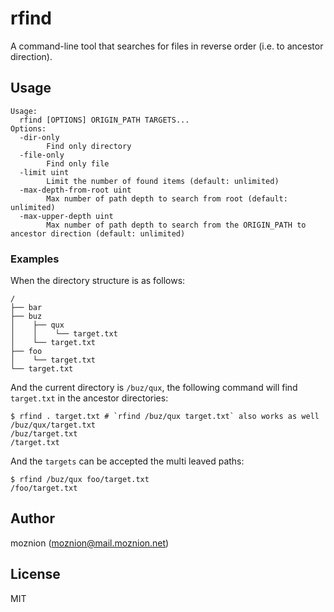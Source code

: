 # rfind

A command-line tool that searches for files in reverse order (i.e. to ancestor direction).

## Usage

```
Usage:
  rfind [OPTIONS] ORIGIN_PATH TARGETS...
Options:
  -dir-only
        Find only directory
  -file-only
        Find only file
  -limit uint
        Limit the number of found items (default: unlimited)
  -max-depth-from-root uint
        Max number of path depth to search from root (default: unlimited)
  -max-upper-depth uint
        Max number of path depth to search from the ORIGIN_PATH to ancestor direction (default: unlimited)
```

### Examples

When the directory structure is as follows:

```
/
├── bar
├── buz
│    ├── qux
│    │    └── target.txt
│    └── target.txt
├── foo
│    └── target.txt
└── target.txt
```

And the current directory is `/buz/qux`, the following command will find `target.txt` in the ancestor directories:

```
$ rfind . target.txt # `rfind /buz/qux target.txt` also works as well
/buz/qux/target.txt
/buz/target.txt
/target.txt
```

And the `targets` can be accepted the multi leaved paths:

```
$ rfind /buz/qux foo/target.txt
/foo/target.txt
```

## Author

moznion (<moznion@mail.moznion.net>)

## License

MIT

